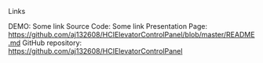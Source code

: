 Links

DEMO: Some link
Source Code: Some link
Presentation Page: https://github.com/aj132608/HCIElevatorControlPanel/blob/master/README.md
GitHub repository: https://github.com/aj132608/HCIElevatorControlPanel






